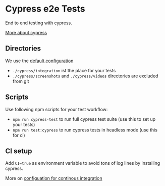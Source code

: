 # Cypress e2e Tests

End to end testing with cypress.

[More about cypress](https://www.npmjs.com/package/cypress)

## Directories

We use the [default configuration](https://docs.cypress.io/guides/core-concepts/writing-and-organizing-tests.html#Folder-Structure)

* `./cypress/integration` ist the place for your tests
* `./cypress/screenshots` and `./cypress/videos` directories are excluded from git

## Scripts

Use following npm scripts for your test workflow:

* `npm run cypress-test` to run full cypress test suite (use this to set up your tests)
* `npm run test:cypress` to run cypress tests in headless mode (use this for ci)

## CI setup

Add `CI=true` as environment variable to avoid tons of log lines by installing cypress.

More on [configuation for continous integration](https://docs.cypress.io/guides/guides/continuous-integration.html)
